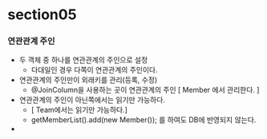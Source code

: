 # section05

### 연관관계 주인
- 두 객체 중 하나를 연관관계의 주인으로 설정 
  - 다대일인 경우 다쪽이 연관관계의 주인이다.
- 연관관계의 주인만이 외래키를 관리(등록, 수정) 
  - @JoinColumn을 사용하는 곳이 연관관계의 주인 [ Member 에서 관리한다. ]
- 연관관계의 주인이 아닌쪽에서는 읽기만 가능하다.
  - [ Team에서는 읽기만 가능하다.]
  - getMemberList().add(new Member()); 를 하여도 DB에 반영되지 않는다.
- 
